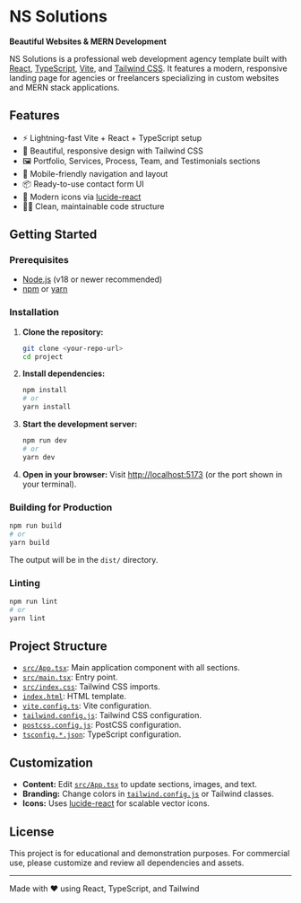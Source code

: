 # NS Solutions

**Beautiful Websites & MERN Development**

NS Solutions is a professional web development agency template built with [React](https://react.dev/), [TypeScript](https://www.typescriptlang.org/), [Vite](https://vitejs.dev/), and [Tailwind CSS](https://tailwindcss.com/). It features a modern, responsive landing page for agencies or freelancers specializing in custom websites and MERN stack applications.

## Features

- ⚡ Lightning-fast Vite + React + TypeScript setup
- 🎨 Beautiful, responsive design with Tailwind CSS
- 🖼️ Portfolio, Services, Process, Team, and Testimonials sections
- 📱 Mobile-friendly navigation and layout
- 📦 Ready-to-use contact form UI
- 🌙 Modern icons via [lucide-react](https://lucide.dev/)
- 🧑‍💻 Clean, maintainable code structure

## Getting Started

### Prerequisites

- [Node.js](https://nodejs.org/) (v18 or newer recommended)
- [npm](https://www.npmjs.com/) or [yarn](https://yarnpkg.com/)

### Installation

1. **Clone the repository:**
   ```sh
   git clone <your-repo-url>
   cd project
   ```

2. **Install dependencies:**
   ```sh
   npm install
   # or
   yarn install
   ```

3. **Start the development server:**
   ```sh
   npm run dev
   # or
   yarn dev
   ```

4. **Open in your browser:**
   Visit [http://localhost:5173](http://localhost:5173) (or the port shown in your terminal).

### Building for Production

```sh
npm run build
# or
yarn build
```

The output will be in the `dist/` directory.

### Linting

```sh
npm run lint
# or
yarn lint
```

## Project Structure

- [`src/App.tsx`](src/App.tsx): Main application component with all sections.
- [`src/main.tsx`](src/main.tsx): Entry point.
- [`src/index.css`](src/index.css): Tailwind CSS imports.
- [`index.html`](index.html): HTML template.
- [`vite.config.ts`](vite.config.ts): Vite configuration.
- [`tailwind.config.js`](tailwind.config.js): Tailwind CSS configuration.
- [`postcss.config.js`](postcss.config.js): PostCSS configuration.
- [`tsconfig.*.json`](tsconfig.app.json): TypeScript configuration.

## Customization

- **Content:** Edit [`src/App.tsx`](src/App.tsx) to update sections, images, and text.
- **Branding:** Change colors in [`tailwind.config.js`](tailwind.config.js) or Tailwind classes.
- **Icons:** Uses [lucide-react](https://lucide.dev/) for scalable vector icons.

## License

This project is for educational and demonstration purposes. For commercial use, please customize and review all dependencies and assets.

---

Made with ❤️ using React, TypeScript, and Tailwind
